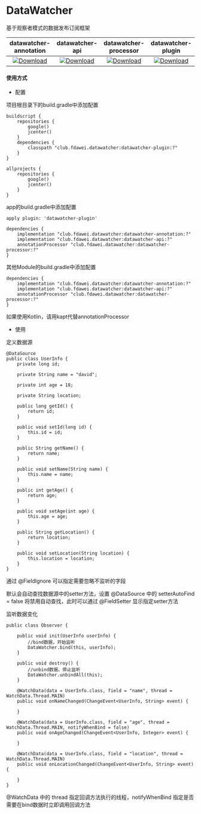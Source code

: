# DataWatcher
基于观察者模式的数据发布订阅框架

| datawatcher-annotation | datawatcher-api | datawatcher-processor | datawatcher-plugin |
| :---: | :---: | :---: | :---: |
| [ ![Download](https://api.bintray.com/packages/fangdawei/maven/datawatcher-annotation/images/download.svg?version=1.1.2) ](https://bintray.com/fangdawei/maven/datawatcher-annotation/1.1.2/link) | [ ![Download](https://api.bintray.com/packages/fangdawei/maven/datawatcher-api/images/download.svg?version=1.1.2) ](https://bintray.com/fangdawei/maven/datawatcher-api/1.1.2/link) | [ ![Download](https://api.bintray.com/packages/fangdawei/maven/datawatcher-processor/images/download.svg?version=1.1.2) ](https://bintray.com/fangdawei/maven/datawatcher-processor/1.1.2/link) | [ ![Download](https://api.bintray.com/packages/fangdawei/maven/datawatcher-plugin/images/download.svg?version=1.1.2) ](https://bintray.com/fangdawei/maven/datawatcher-plugin/1.1.2/link) |

#### 使用方式
* 配置

项目根目录下的build.gradle中添加配置

```
buildscript {
    repositories {
        google()
        jcenter()
    }
    dependencies {
        classpath "club.fdawei.datawatcher:datawatcher-plugin:?"
    }
}

allprojects {
    repositories {
        google()
        jcenter()
    }
}
```

app的build.gradle中添加配置

```
apply plugin: 'datawatcher-plugin'

dependencies {
    implementation "club.fdawei.datawatcher:datawatcher-annotation:?"
    implementation "club.fdawei.datawatcher:datawatcher-api:?"
    annotationProcessor "club.fdawei.datawatcher:datawatcher-processor:?"
}
```

其他Module的build.gradle中添加配置

```
dependencies {
    implementation "club.fdawei.datawatcher:datawatcher-annotation:?"
    implementation "club.fdawei.datawatcher:datawatcher-api:?"
    annotationProcessor "club.fdawei.datawatcher:datawatcher-processor:?"
}
```

如果使用Kotlin，请用kapt代替annotationProcessor

* 使用

定义数据源

```
@DataSource
public class UserInfo {
    private long id;

    private String name = "david";

    private int age = 18;

    private String location;

    public long getId() {
        return id;
    }

    public void setId(long id) {
        this.id = id;
    }

    public String getName() {
        return name;
    }

    public void setName(String name) {
        this.name = name;
    }

    public int getAge() {
        return age;
    }

    public void setAge(int age) {
        this.age = age;
    }

    public String getLocation() {
        return location;
    }

    public void setLocation(String location) {
        this.location = location;
    }
}
```

通过 @FieldIgnore 可以指定需要忽略不监听的字段

默认会自动查找数据源中的setter方法，设置 @DataSource 中的 setterAutoFind = false 将禁用自动查找，此时可以通过 @FieldSetter 显示指定setter方法

监听数据变化

```
public class Observer {

    public void init(UserInfo userInfo) {
        //bind数据，开始监听
        DataWatcher.bind(this, userInfo);
    }

    public void destroy() {
        //unbind数据，停止监听
        DataWatcher.unbindAll(this);
    }

    @WatchData(data = UserInfo.class, field = "name", thread = WatchData.Thread.MAIN)
    public void onNameChanged(ChangeEvent<UserInfo, String> event) {
        
    }

    @WatchData(data = UserInfo.class, field = "age", thread = WatchData.Thread.MAIN, notifyWhenBind = false)
    public void onAgeChanged(ChangeEvent<UserInfo, Integer> event) {
        
    }

    @WatchData(data = UserInfo.class, field = "location", thread = WatchData.Thread.MAIN)
    public void onLocationChanged(ChangeEvent<UserInfo, String> event) {
        
    }
}
```

@WatchData 中的 thread 指定回调方法执行的线程，notifyWhenBind 指定是否需要在bind数据时立即调用回调方法

